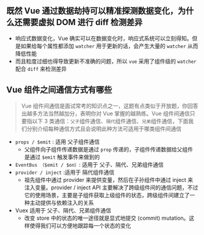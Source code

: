 ## 既然 Vue 通过数据劫持可以精准探测数据变化，为什么还需要虚拟 DOM 进行 diff 检测差异

- 响应式数据变化，Vue 确实可以在数据变化时，响应式系统可以立刻得知。但是如果给每个属性都添加 `watcher` 用于更新的话，会产生大量的 `watcher` 从而降低性能
- 而且粒度过细也得导致更新不准确的问题，所以 `vue` 采用了组件级的 `watcher` 配合 `diff` 来检测差异

## Vue 组件之间通信方式有哪些

> Vue 组件间通信是面试常考的知识点之一，这题有点类似于开放题，你回答出越多方法当然越加分，表明你对 Vue 掌握的越熟练。Vue 组件间通信只要指以下 3 类通信：`父子`组件通信、`隔代`组件通信、`兄弟`组件通信，下面我们分别介绍每种通信方式且会说明此种方法可适用于哪类组件间通信

- `props / $emit` : 适用 父子组件通信
  - 父组件向子组件传递数据是通过 `prop` 传递的，子组件传递数据给父组件是通过 `$emit` 触发事件来做到的
- `EventBus （$emit / $on）`: 适用于 父子、隔代、兄弟组件通信
- `provider / inject` :适用于 隔代组件通信
  - 祖先组件中通过 provider 来提供变量，然后在子孙组件中通过 inject 来注入变量。provider / inject API 主要解决了跨级组件间的通信问题，不过它的使用场景，主要是子组件获取上级组件的状态，跨级组件间建立了一种主动提供与依赖注入的关系
- Vuex 适用于 父子、隔代、兄弟组件通信
  - 改变 store 中的状态的唯一途径就是显式地提交 (commit) mutation。这样使得我们可以方便地跟踪每一个状态的变化

